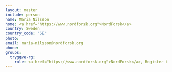 ```yaml
---
layout: master
include: person
name: Maria Nilsson
home: <a href="https://www.nordforsk.org">NordForsk</a>
country: Sweden
country_code: "SE"
photo:
email: maria-nilsson@nordforsk.org
phone:
groups:
  tryggve-rg:
    role: <a href="https://www.nordforsk.org">NordForsk</a>, Register based research
---
```

